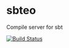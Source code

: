 sbteo
=====

Compile server for sbt

[![Build Status](https://travis-ci.org/thoughtworks/sbteo.png?branch=master)](http://travis-ci.org/thoughtworks/sbteo)

